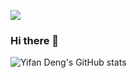 ![](https://img.shields.io/badge/知乎-一个邓-orange)

### Hi there 👋  

<!--
**D-Yifan/D-Yifan** is a ✨ _special_ ✨ repository because its `README.md` (this file) appears on your GitHub profile.

Here are some ideas to get you started:

- 🔭 I’m currently working on ...
- 🌱 I’m currently learning ...
- 👯 I’m looking to collaborate on ...
- 🤔 I’m looking for help with ...
- 💬 Ask me about ...
- 📫 How to reach me: ...
- 😄 Pronouns: ...
- ⚡ Fun fact: ...
-->


![Yifan Deng's GitHub stats](https://github-readme-stats.vercel.app/api?username=D-Yifan&show_icons=true)

<!--
 ![Yifan Deng's github activity graph](https://activity-graph.herokuapp.com/graph?username=D-Yifan&theme=dracula)
-->
